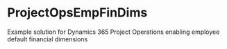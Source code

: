 # ProjectOpsEmpFinDims
Example solution for Dynamics 365 Project Operations enabling employee default financial dimensions
